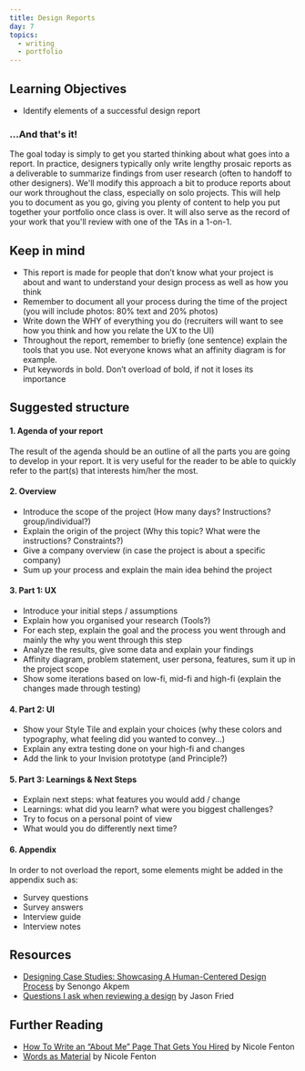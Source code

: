 ```yaml
---
title: Design Reports
day: 7
topics:
  - writing
  - portfolio
---
```


Learning Objectives
-------------------

- Identify elements of a successful design report


### ...And that's it!

The goal today is simply to get you started thinking about what goes into a report. In practice, designers typically only write lengthy prosaic reports as a deliverable to summarize findings from user research (often to handoff to other designers). We'll modify this approach a bit to produce reports about our work throughout the class, especially on solo projects. This will help you to document as you go, giving you plenty of content to help you put together your portfolio once class is over. It will also serve as the record of your work that you'll review with one of the TAs in a 1-on-1.


Keep in mind
-------------------

- This report is made for people that don’t know what your project is about and want to understand your design process as well as how you think
- Remember to document all your process during the time of the project (you will include photos: 80% text and 20% photos)
- Write down the WHY of everything you do (recruiters will want to see how you think and how you relate the UX to the UI)
- Throughout the report, remember to briefly (one sentence) explain the tools that you use. Not everyone knows what an affinity diagram is for example.
- Put keywords in bold. Don’t overload of bold, if not it loses its importance


Suggested structure
-------------------

#### 1. Agenda of your report
The result of the agenda should be an outline of all the parts you are going to develop in your report. It is very useful for the reader to be able to quickly refer to the part(s) that interests him/her the most.

#### 2. Overview
  - Introduce the scope of the project (How many days? Instructions? group/individual?)
  - Explain the origin of the project (Why this topic? What were the instructions? Constraints?)
  - Give a company overview (in case the project is about a specific company)
  - Sum up your process and explain the main idea behind the project

#### 3. Part 1: UX
  - Introduce your initial steps / assumptions
  - Explain how you organised your research (Tools?)
  - For each step, explain the goal and the process you went through and mainly the why you went through this step
  - Analyze the results, give some data and explain your findings
  - Affinity diagram, problem statement, user persona, features, sum it up in the project scope
  - Show some iterations based on low-fi, mid-fi and high-fi (explain the changes made through testing)

#### 4. Part 2: UI
  - Show your Style Tile and explain your choices (why these colors and typography, what feeling did you wanted to convey...)
  - Explain any extra testing done on your high-fi and changes
  - Add the link to your Invision prototype (and Principle?)

#### 5. Part 3: Learnings & Next Steps
  - Explain next steps: what features you would add / change
  - Learnings: what did you learn? what were you biggest challenges?
  - Try to focus on a personal point of view
  - What would you do differently next time?

#### 6. Appendix
In order to not overload the report, some elements might be added in the appendix such as:
  - Survey questions
  - Survey answers
  - Interview guide
  - Interview notes


Resources
---------

- [Designing Case Studies: Showcasing A Human-Centered Design Process](https://www.smashingmagazine.com/2015/02/designing-case-studies-human-centered-design-process/) by Senongo Akpem
- [Questions I ask when reviewing a design](https://signalvnoise.com/posts/3024-questions-i-ask-when-reviewing-a-design) by Jason Fried


Further Reading
---------------

- [How To Write an “About Me” Page That Gets You Hired](https://99u.adobe.com/articles/51669/how-to-write-about-me-section) by Nicole Fenton
- [Words as Material](https://www.nicolefenton.com/words-as-material/) by Nicole Fenton
